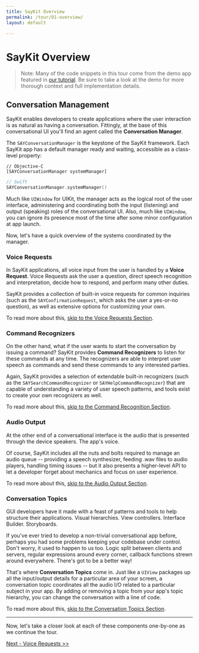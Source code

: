 ```yaml
---
title: SayKit Overview
permalink: /tour/01-overview/
layout: default

---
```


# SayKit Overview

> Note: Many of the code snippets in this tour come from the demo app featured in [our tutorial](https://github.com/ConversantLabs/SayKitSDK/blob/master/Tutorials/SayKitTutorialOutline.md). Be sure to take a look at the demo for more thorough context and full implementation details.

## Conversation Management

SayKit enables developers to create applications where the user interaction is as natural as having a conversation. Fittingly, at the base of this conversational UI you'll find an agent called the **Conversation Manager**.

The `SAYConversationManager` is the keystone of the SayKit framework. Each SayKit app has a default manager ready and waiting, accessible as a class-level property:

````objc
// Objective-C
[SAYConversationManager systemManager]
````

````swift
// Swift
SAYConversationManager.systemManager()
````

Much like `UIWindow` for UIKit, the manager acts as the logical root of the user interface, administering and coordinating both the input (listening) and output (speaking) roles of the conversational UI. Also, much like `UIWindow`, you can ignore its presence most of the time after some minor configuration at app launch.

Now, let's have a quick overview of the systems coordinated by the manager.

### Voice Requests

In SayKit applications, all voice input from the user is handled by a **Voice Request**. Voice Requests ask the user a question, direct speech recognition and interpretation, decide how to respond, and perform many other duties.

SayKit provides a collection of built-in voice requests for common inquiries (such as the `SAYConfirmationRequest`, which asks the user a yes-or-no question), as well as extensive options for customizing your own.

To read more about this, [skip to the Voice Requests Section](./02-voice-requests.md).

### Command Recognizers

On the other hand, what if the user wants to start the conversation by issuing a command? SayKit provides **Command Recognizers** to listen for these commands at any time. The recognizers are able to interpret user speech as commands and send these commands to any interested parties.

Again, SayKit provides a selection of extendable built-in recognizers (such as the `SAYSearchCommandRecognizer` or `SAYHelpCommandRecognizer`) that are capable of understanding a variety of user speech patterns, and tools exist to create your own recognizers as well.

To read more about this, [skip to the Command Recognition Section](./03-command-recognition-pt1.md).

### Audio Output

At the other end of a conversational interface is the audio that is presented through the device speakers. The app's voice.

Of course, SayKit includes all the nuts and bolts required to manage an audio queue -- providing a speech synthesizer, feeding .wav files to audio players, handling timing issues -- but it also presents a higher-level API to let a developer forget about mechanics and focus on user experience.

To read more about this, [skip to the Audio Output Section](./05-audio-output.md).

### Conversation Topics

GUI developers have it made with a feast of patterns and tools to help structure their applications. Visual hierarchies. View controllers. Interface Builder. Storyboards.

If you've ever tried to develop a non-trivial conversational app before, perhaps you had some problems keeping your codebase under control. Don't worry, it used to happen to us too. Logic split between clients and servers, regular expressions around every corner, callback functions strewn around everywhere. There's got to be a better way!

That's where **Conversation Topics** come in. Just like a `UIView` packages up all the input/output details for a particular area of your screen, a conversation topic coordinates all the audio I/O related to a particular subject in your app. By adding or removing a topic from your app's topic hierarchy, you can change the conversation with a line of code.

To read more about this, [skip to the Conversation Topics Section](./06-conversation-topics.md).

___

Now, let's take a closer look at each of these components one-by-one as we continue the tour.

[Next - Voice Requests >>](../02-voice-requests/)
